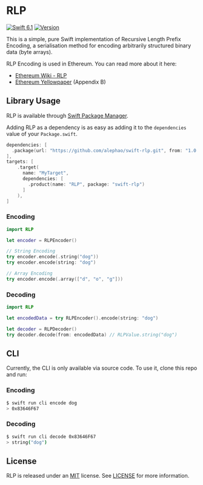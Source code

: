 # RLP
[![Swift 6.1](https://img.shields.io/badge/Swift-6.1-orange.svg?style=flat)](https://developer.apple.com/swift/)
[![Version](https://img.shields.io/badge/SPM-1.0.0-orange.svg?stlyle=flat)](https://github.com/alephao/swift-rlp/releases/tag/v1.0.0)

This is a simple, pure Swift implementation of Recursive Length Prefix Encoding, a serialisation method for encoding arbitrarily structured binary data (byte arrays).

RLP Encoding is used in Ethereum. You can read more about it here:
* [Ethereum Wiki - RLP](https://github.com/ethereum/wiki/wiki/RLP)
* [Ethereum Yellowpaper](https://ethereum.github.io/yellowpaper/paper.pdf) (Appendix B)

## Library Usage

RLP is available through [Swift Package Manager](https://swift.org/package-manager/).

Adding RLP as a dependency is as easy as adding it to the `dependencies` value of your `Package.swift`.

```swift
dependencies: [
  .package(url: "https://github.com/alephao/swift-rlp.git", from: "1.0.0")
],
targets: [
    .target(
      name: "MyTarget",
      dependencies: [
        .product(name: "RLP", package: "swift-rlp")
      ]
    ),
]
```

### Encoding

```swift
import RLP

let encoder = RLPEncoder()

// String Encoding
try encoder.encode(.string("dog"))
try encoder.encode(string: "dog")

// Array Encoding
try encoder.encode(.array(["d", "o", "g"]))
```

### Decoding

```swift
import RLP

let encodedData = try RLPEncoder().encode(string: "dog")

let decoder = RLPDecoder()
try decoder.decode(from: encodedData) // RLPValue.string("dog")
```

## CLI

Currently, the CLI is only available via source code. To use it, clone this repo and run:

### Encoding

```bash
$ swift run cli encode dog
> 0x83646F67
```

### Decoding

```bash
$ swift run cli decode 0x83646F67
> string("dog")
```

## License

RLP is released under an [MIT](https://tldrlegal.com/license/mit-license) license. See [LICENSE](LICENSE) for more information.
